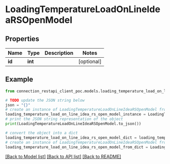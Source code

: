 # LoadingTemperatureLoadOnLineIdeaRSOpenModel


## Properties

Name | Type | Description | Notes
------------ | ------------- | ------------- | -------------
**id** | **int** |  | [optional] 

## Example

```python
from connection_restapi_client_poc.models.loading_temperature_load_on_line_idea_rs_open_model import LoadingTemperatureLoadOnLineIdeaRSOpenModel

# TODO update the JSON string below
json = "{}"
# create an instance of LoadingTemperatureLoadOnLineIdeaRSOpenModel from a JSON string
loading_temperature_load_on_line_idea_rs_open_model_instance = LoadingTemperatureLoadOnLineIdeaRSOpenModel.from_json(json)
# print the JSON string representation of the object
print(LoadingTemperatureLoadOnLineIdeaRSOpenModel.to_json())

# convert the object into a dict
loading_temperature_load_on_line_idea_rs_open_model_dict = loading_temperature_load_on_line_idea_rs_open_model_instance.to_dict()
# create an instance of LoadingTemperatureLoadOnLineIdeaRSOpenModel from a dict
loading_temperature_load_on_line_idea_rs_open_model_from_dict = LoadingTemperatureLoadOnLineIdeaRSOpenModel.from_dict(loading_temperature_load_on_line_idea_rs_open_model_dict)
```
[[Back to Model list]](../README.md#documentation-for-models) [[Back to API list]](../README.md#documentation-for-api-endpoints) [[Back to README]](../README.md)



